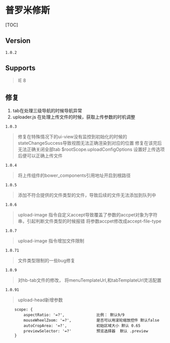 # 普罗米修斯
[TOC]

## Version

`1.0.2`

## Supports

> IE 8

## 修复

1. tab在处理三级导航的时候导航异常
2. uploader.js 在处理上传文件的时候，获取上传参数的时机调整

`1.0.3`

> 修复在特殊情况下的ui-view没有监控到初始化的时候的stateChangeSuccess导致视图无法正确渲染到对应的位置
> 修复在该完后无法正确关闭全部tab
> $rootScope.uploadConfigOptions 设置好上传选项后便可以正确上传文件

`1.0.4`

> 将上传组件的bower_components引用地址开启到根路径

`1.0.5`

> 添加不符合提供的文件类型的文件，导致后续的文件无法添加到队列中


`1.0.6`

> upload-image 指令自定义accept导致覆盖了参数的accpet对象为字符串，引起判断文件类型的时候报错
   将参数accpet修改成accept-file-type

`1.0.7`

> upload-image 指令增加文件限制

`1.0.71`

> 文件类型限制的一些bug修复

`1.0.9`

> 对hb-tab文件的修改， 将menuTemplateUrl,和tabTemplateUrl灵活配置

`1.0.91`

> upload-head新增参数

```
    scope: {
        aspectRatio: '=?',              比例： 默认9/9
        mouseWheelZoom: '=?',           是否可以用滚轮缩放控件 默认false
        autoCropArea: '=?',             初始区域大小 默认 0.65
        previewSelector: '=?'           预览选择器  默认 .preview
    }
```